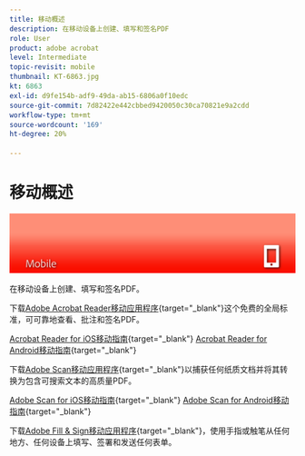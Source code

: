 ```yaml
---
title: 移动概述
description: 在移动设备上创建、填写和签名PDF
role: User
product: adobe acrobat
level: Intermediate
topic-revisit: mobile
thumbnail: KT-6863.jpg
kt: 6863
exl-id: d9fe154b-adf9-49da-ab15-6806a0f10edc
source-git-commit: 7d82422e442cbbed9420050c30ca70821e9a2cdd
workflow-type: tm+mt
source-wordcount: '169'
ht-degree: 20%

---
```


# 移动概述

![Acrobat Mobile Image](../assets/Hero-Mobile.png)

在移动设备上创建、填写和签名PDF。

下载[Adobe Acrobat Reader移动应用程序](https://acrobat.adobe.com/cn/zh-Hans/mobile/acrobat-reader.html){target=&quot;_blank&quot;}这个免费的全局标准，可可靠地查看、批注和签名PDF。

[Acrobat Reader for iOS移动指南](https://www.adobe.com/go/v_acrobatios_en){target=&quot;_blank&quot;} 
[Acrobat Reader for Android移动指南](https://www.adobe.com/go/v_acrobatandroid_en){target=&quot;_blank&quot;}

下载[Adobe Scan移动应用程序](https://acrobat.adobe.com/us/en/mobile/scanner-app.html){target=&quot;_blank&quot;}以捕获任何纸质文档并将其转换为包含可搜索文本的高质量PDF。

[Adobe Scan for iOS移动指南](https://www.adobe.com/go/adobescanios_en){target=&quot;_blank&quot;} 
[Adobe Scan for Android移动指南](https://www.adobe.com/go/adobescanandroid_en){target=&quot;_blank&quot;}

下载[Adobe Fill &amp; Sign移动应用程序](https://acrobat.adobe.com/cn/zh-Hans/mobile/fill-sign-pdfs.html){target=&quot;_blank&quot;}，使用手指或触笔从任何地方、任何设备上填写、签署和发送任何表单。
